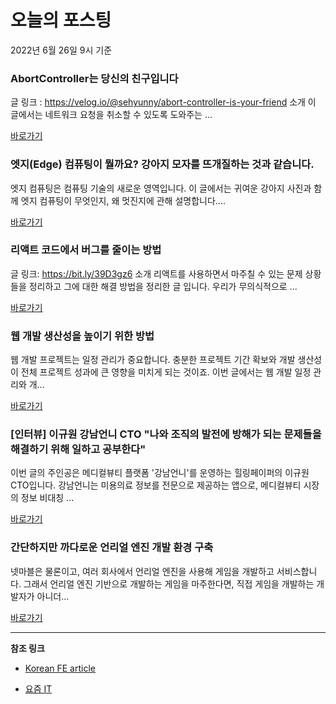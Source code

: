 # 오늘의 포스팅 
2022년 6월 26일 9시 기준 

###  AbortController는 당신의 친구입니다 

 글 링크 : https://velog.io/@sehyunny/abort-controller-is-your-friend 소개 이 글에서는 네트워크 요청을 취소할 수 있도록 도와주는 ... 

 [바로가기](https://kofearticle.substack.com/p/korean-fe-article-abortcontroller) 

###  엣지(Edge) 컴퓨팅이 뭘까요? 강아지 모자를 뜨개질하는 것과 같습니다. 

 엣지 컴퓨팅은 컴퓨팅 기술의 새로운 영역입니다. 이 글에서는 귀여운 강아지 사진과 함께 엣지 컴퓨팅이 무엇인지, 왜 멋진지에 관해 설명합니다.... 

 [바로가기](https://kofearticle.substack.com/p/korean-fe-article-edge-) 

###  리액트 코드에서 버그를 줄이는 방법 

 글 링크: https://bit.ly/39D3gz6 소개 리액트를 사용하면서 마주칠 수 있는 문제 상황들을 정리하고 그에 대한 해결 방법을 정리한 글 입니다. 우리가 무의식적으로 ... 

 [바로가기](https://kofearticle.substack.com/p/korean-fe-article--675) 

### 웹 개발 생산성을 높이기 위한 방법 

 웹 개발 프로젝트는 일정 관리가 중요합니다. 충분한 프로젝트 기간 확보와 개발 생산성이 전체 프로젝트 성과에 큰 영향을 미치게 되는 것이죠. 이번 글에서는 웹 개발 일정 관리와 개... 

 [바로가기](https://yozm.wishket.com/magazine/detail/1542/) 

### [인터뷰] 이규원 강남언니 CTO "나와 조직의 발전에 방해가 되는 문제들을 해결하기 위해 일하고 공부한다" 

 이번 글의 주인공은 메디컬뷰티 플랫폼 '강남언니'를 운영하는 힐링페이퍼의 이규원 CTO입니다. 강남언니는 미용의료 정보를 전문으로 제공하는 앱으로, 메디컬뷰티 시장의 정보 비대칭 ... 

 [바로가기](https://yozm.wishket.com/magazine/detail/1541/) 

### 간단하지만 까다로운 언리얼 엔진 개발 환경 구축 

 넷마블은 물론이고, 여러 회사에서 언리얼 엔진을 사용해 게임을 개발하고 서비스합니다. 그래서 언리얼 엔진 기반으로 개발하는 게임을 마주한다면, 직접 게임을 개발하는 개발자가 아니더... 

 [바로가기](https://yozm.wishket.com/magazine/detail/1537/) 

---

**참조 링크**

- [Korean FE article](https://kofearticle.substack.com) 

- [요즘 IT](https://yozm.wishket.com/magazine) 

